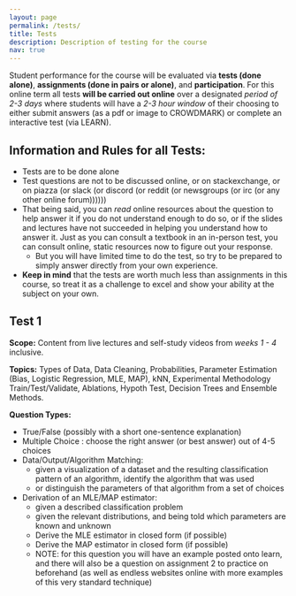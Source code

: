 ```yaml
---
layout: page
permalink: /tests/
title: Tests
description: Description of testing for the course
nav: true
---
```


Student performance for the course will be evaluated via **tests (done alone)**, **assignments (done in pairs or alone)**, and **participation**. For this online term all tests **will be carried out online** over a designated *period of 2-3 days* where students will have a *2-3 hour window* of their choosing to either submit answers (as a pdf or image to CROWDMARK) or complete an interactive test (via LEARN).

## Information and Rules for all Tests:

- Tests are to be done alone
- Test questions are not to be discussed online, or on stackexchange, or on piazza (or slack (or discord (or reddit (or newsgroups (or irc (or any other online forum))))))
- That being said, you can *read* online resources about the question to help answer it if you do not understand enough to do so, or if the slides and lectures have not succeeded in helping you understand how to answer it. Just as you can consult a textbook in an in-person test, you can consult online, static resources now to figure out your response. 
  - But you will have limited time to do the test, so try to be prepared to simply answer directly from your own experience.
- **Keep in mind** that the tests are worth much less than assignments in this course, so treat it as a challenge to excel and show your ability at the subject on your own.

## Test 1

**Scope:** Content from live lectures and self-study videos from *weeks 1 - 4* inclusive.

**Topics:** Types of Data, Data Cleaning, Probabilities, Parameter Estimation (Bias, Logistic Regression, MLE, MAP), kNN, Experimental Methodology Train/Test/Validate,  Ablations, Hypoth Test, Decision Trees and Ensemble Methods.

**Question Types:**

- True/False (possibly with a short one-sentence explanation)
- Multiple Choice : choose the right answer (or best answer) out of 4-5 choices
- Data/Output/Algorithm Matching:
  - given a visualization of a dataset and the resulting classification pattern of an algorithm, identify the algorithm that was used
  - or distinguish the parameters of that algorithm from a set of choices
- Derivation of an MLE/MAP estimator:
  - given a described classification problem
  - given the relevant distributions, and being told which parameters are known and unknown
  - Derive the MLE estimator in closed form (if possible)
  - Derive the MAP estimator in closed form (if possible)
  - NOTE: for this question you will have an example posted onto learn, and there will also be a question on assignment 2 to practice on beforehand (as well as endless websites online with more examples of this very standard technique)